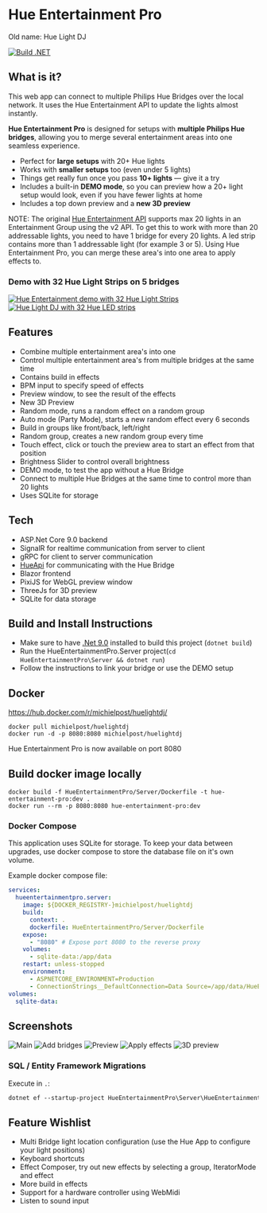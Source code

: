 # Hue Entertainment Pro
Old name: Hue Light DJ

[![Build .NET](https://github.com/michielpost/HueLightDJ/actions/workflows/build.yml/badge.svg)](https://github.com/michielpost/HueLightDJ/actions/workflows/build.yml)

## What is it?
This web app can connect to multiple Philips Hue Bridges over the local network. It uses the Hue Entertainment API to update the lights almost instantly.

**Hue Entertainment Pro** is designed for setups with **multiple Philips Hue bridges**, allowing you to merge several entertainment areas into one seamless experience.

- Perfect for **large setups** with 20+ Hue lights  
- Works with **smaller setups** too (even under 5 lights)  
- Things get really fun once you pass **10+ lights** — give it a try  
- Includes a built-in **DEMO mode**, so you can preview how a 20+ light setup would look, even if you have fewer lights at home
- Includes a top down preview and a **new 3D preview**

NOTE: The original [Hue Entertainment API](https://developers.meethue.com/entertainment-blog) supports max 20 lights in an Entertainment Group using the v2 API. To get this to work with more than 20 addressable lights, you need to have 1 bridge for every 20 lights. A led strip contains more than 1 addressable light (for example 3 or 5).
Using Hue Entertainment Pro, you can merge these area's into one area to apply effects to.

### Demo with 32 Hue Light Strips on 5 bridges
[![Hue Entertainment demo with 32 Hue Light Strips](screenshots/vimeo_preview2.png)](https://vimeo.com/292273983) [![Hue Light DJ with 32 Hue LED strips](screenshots/vimeo_preview.png)](https://vimeo.com/290011309)

## Features
- Combine multiple entertainment area's into one
- Control multiple entertainment area's from multiple bridges at the same time
- Contains build in effects
- BPM input to specify speed of effects
- Preview window, to see the result of the effects
- New 3D Preview
- Random mode, runs a random effect on a random group
- Auto mode (Party Mode), starts a new random effect every 6 seconds
- Build in groups like front/back, left/right
- Random group, creates a new random group every time
- Touch effect, click or touch the preview area to start an effect from that position
- Brightness Slider to control overall brightness
- DEMO mode, to test the app without a Hue Bridge
- Connect to multiple Hue Bridges at the same time to control more than 20 lights 
- Uses SQLite for storage

## Tech
- ASP.Net Core 9.0 backend
- SignalR for realtime communication from server to client
- gRPC for client to server communication
- [HueApi](https://github.com/michielpost/Q42.HueApi) for communicating with the Hue Bridge
- Blazor frontend
- PixiJS for WebGL preview window
- ThreeJs for 3D preview
- SQLite for data storage

## **Build and Install Instructions**
- Make sure to have [.Net 9.0](https://dotnet.microsoft.com/download) installed to build this project (`dotnet build`)
- Run the HueEntertainmentPro.Server project(`cd HueEntertainmentPro\Server && dotnet run`) 
- Follow the instructions to link your bridge or use the DEMO setup

## Docker
https://hub.docker.com/r/michielpost/huelightdj/
```
docker pull michielpost/huelightdj
docker run -d -p 8080:8080 michielpost/huelightdj
```
Hue Entertainment Pro is now available on port 8080

## Build docker image locally
```
docker build -f HueEntertainmentPro/Server/Dockerfile -t hue-entertainment-pro:dev .
docker run --rm -p 8080:8080 hue-entertainment-pro:dev
```

### Docker Compose
This application uses SQLite for storage. To keep your data between upgrades, use docker compose to store the database file on it's own volume.

Example docker compose file:
```yml
services:
  hueentertainmentpro.server:
    image: ${DOCKER_REGISTRY-}michielpost/huelightdj
    build:
      context: .
      dockerfile: HueEntertainmentPro/Server/Dockerfile
    expose:
      - "8080" # Expose port 8080 to the reverse proxy
    volumes:
      - sqlite-data:/app/data
    restart: unless-stopped
    environment:
      - ASPNETCORE_ENVIRONMENT=Production
      - ConnectionStrings__DefaultConnection=Data Source=/app/data/HueEntertainmentPro.db;Cache=Shared
volumes:
  sqlite-data:
```

## Screenshots
![Main](screenshots/01_home.jpg)
![Add bridges](screenshots/02_bridges.jpg)
![Preview](screenshots/03_preview.jpg)
![Apply effects](screenshots/04_effects.jpg)
![3D preview](screenshots/05_3dpreview.jpg)


### SQL / Entity Framework Migrations

Execute in `.`:

```ps
dotnet ef --startup-project HueEntertainmentPro\Server\HueEntertainmentPro.Server.csproj --project HueEntertainmentPro.Database migrations add MIGRATION_NAME
```

## Feature Wishlist
- Multi Bridge light location configuration (use the Hue App to configure your light positions)
- Keyboard shortcuts
- Effect Composer, try out new effects by selecting a group, IteratorMode and effect
- More build in effects
- Support for a hardware controller using WebMidi
- Listen to sound input




